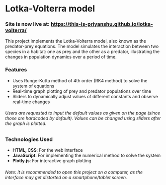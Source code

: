 # Lotka-Volterra model
### Site is now live at: https://this-is-priyanshu.github.io/lotka-volterra/
This project implements the Lotka-Volterra model, also known as the predator-prey equations. The model simulates the interaction between two species in a habitat: one as prey and the other as a predator, illustrating the changes in population dynamics over a period of time.
### Features
- Uses Runge-Kutta method of 4th order (RK4 method) to solve the system of equations
- Real-time graph plotting of prey and predator populations over time
- Sliders to dynamically adjust values of different constants and observe real-time changes
###### Users are requested to input the default values as given on the page (since those are hardcoded by default). Values can be changed using sliders after the graph is plotted.
### Technologies Used
- **HTML, CSS**: For the web interface
- **JavaScript**: For implementing the numerical method to solve the system
- **Plotly.js**: For interactive graph plotting
###### Note: It is recommended to open this project on a computer, as the interface may get distorted on a smartphone/tablet screen. 
